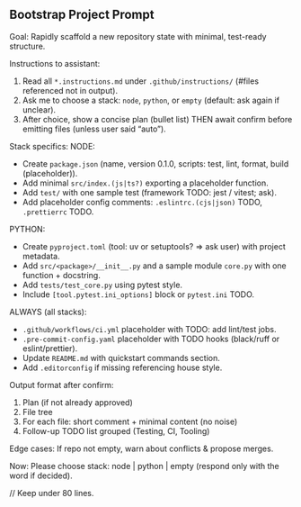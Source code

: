 ## Bootstrap Project Prompt
Goal: Rapidly scaffold a new repository state with minimal, test-ready structure.

Instructions to assistant:
1. Read all `*.instructions.md` under `.github/instructions/` (#files referenced not in output).
2. Ask me to choose a stack: `node`, `python`, or `empty` (default: ask again if unclear).
3. After choice, show a concise plan (bullet list) THEN await confirm before emitting files (unless user said “auto”).

Stack specifics:
NODE:
- Create `package.json` (name, version 0.1.0, scripts: test, lint, format, build (placeholder)).
- Add minimal `src/index.(js|ts?)` exporting a placeholder function.
- Add `test/` with one sample test (framework TODO: jest / vitest; ask).
- Add placeholder config comments: `.eslintrc.(cjs|json)` TODO, `.prettierrc` TODO.

PYTHON:
- Create `pyproject.toml` (tool: uv or setuptools? => ask user) with project metadata.
- Add `src/<package>/__init__.py` and a sample module `core.py` with one function + docstring.
- Add `tests/test_core.py` using pytest style.
- Include `[tool.pytest.ini_options]` block or `pytest.ini` TODO.

ALWAYS (all stacks):
- `.github/workflows/ci.yml` placeholder with TODO: add lint/test jobs.
- `.pre-commit-config.yaml` placeholder with TODO hooks (black/ruff or eslint/prettier).
- Update `README.md` with quickstart commands section.
- Add `.editorconfig` if missing referencing house style.

Output format after confirm:
1. Plan (if not already approved)
2. File tree
3. For each file: short comment + minimal content (no noise)
4. Follow-up TODO list grouped (Testing, CI, Tooling)

Edge cases: If repo not empty, warn about conflicts & propose merges.

Now: Please choose stack: node | python | empty (respond only with the word if decided).

// Keep under 80 lines.
